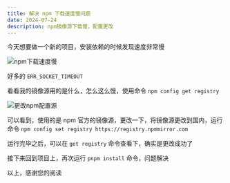```yaml
---
title: 解决 npm 下载速度慢问题
date: 2024-07-24
description: npm镜像源下载慢，配置更改
---
```


今天想要做一个新的项目，安装依赖的时候发现速度非常慢

<img src="/assets/npm-registry-resource/warn.webp" loading="lazy" alt="npm下载速度慢" />

好多的 `ERR_SOCKET_TIMEOUT`

看看我的镜像源用的是什么，怎么这么慢，使用命令 `npm config get registry`

<img src="/assets/npm-registry-resource/npm-config.webp" loading="lazy" alt="更改npm配置源" />

可以看到，使用的是 npm 官方的镜像源，更改一下，将镜像源更改到国内，运行命令 `npm config set registry https://registry.npmmirror.com`

运行完毕之后，可以在 `get registry` 命令查看下，确实是更改成功了

接下来回到项目上，再次运行 `pnpm install` 命令，问题解决

以上，感谢您的阅读